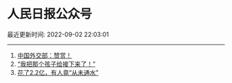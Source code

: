 # 人民日报公众号

最近更新时间: 2022-09-02 22:03:01

--- 
1. [中国外交部：赞赏！](https://mp.weixin.qq.com/s/m8Td27VgPr5UYdXT7RyW9g) 
2. [“我把那个孩子给接下来了！”](https://mp.weixin.qq.com/s/XXn3n7EK_ZiZiu9Rr2uvZg) 
3. [花了2.2亿，有人竟“从未通水”](https://mp.weixin.qq.com/s/eTDF6XwbuWtyoEOyfOByBw) 
